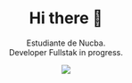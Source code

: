 <h1 align="center"> Hi there 👋 </h1>
<p align="center">Estudiante de Nucba. 
<br>
Developer Fullstak in progress. </p>



<p align="center"><img src="(https://github-readme-stats.vercel.app/api?username=fafomax&show_icons=true&theme=nord)"></p> 
  
